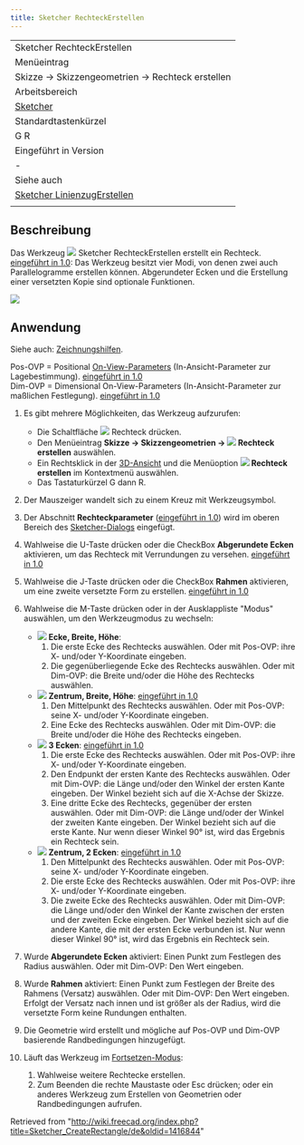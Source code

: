 ```yaml
---
title: Sketcher RechteckErstellen
---
```


|                                                                                         |
| --------------------------------------------------------------------------------------- |
| Sketcher RechteckErstellen                                                              |
| Menüeintrag                                                                             |
| Skizze → Skizzengeometrien → Rechteck erstellen                                         |
| Arbeitsbereich                                                                          |
| [Sketcher](/Sketcher_Workbench/de "Sketcher Workbench/de")                              |
| Standardtastenkürzel                                                                    |
| G R                                                                                     |
| Eingeführt in Version                                                                   |
| -                                                                                       |
| Siehe auch                                                                              |
| [Sketcher LinienzugErstellen](/Sketcher_CreatePolyline/de "Sketcher CreatePolyline/de") |
|                                                                                         |

## Beschreibung

Das Werkzeug ![](/images/Sketcher_CreateRectangle.svg) Sketcher RechteckErstellen erstellt ein Rechteck. [eingeführt in 1.0](/Release_notes_1.0/de "Release notes 1.0/de"): Das Werkzeug besitzt vier Modi, von denen zwei auch Parallelogramme erstellen können. Abgerundeter Ecken und die Erstellung einer versetzten Kopie sind optionale Funktionen.

![](/images/SketcherCreateRectangleExample.png)

## Anwendung

Siehe auch: [Zeichnungshilfen](/Sketcher_Workbench/de#Zeichnungshilfen "Sketcher Workbench/de").

Pos-OVP = Positional [On-View-Parameters](/Sketcher_Preferences/de#Allgemein "Sketcher Preferences/de") (In-Ansicht-Parameter zur Lagebestimmung). [eingeführt in 1.0](/Release_notes_1.0/de "Release notes 1.0/de")  
Dim-OVP = Dimensional On-View-Parameters (In-Ansicht-Parameter zur maßlichen Festlegung). [eingeführt in 1.0](/Release_notes_1.0/de "Release notes 1.0/de")

1. Es gibt mehrere Möglichkeiten, das Werkzeug aufzurufen:
   - Die Schaltfläche ![](/images/Sketcher_CreateRectangle.svg) Rechteck drücken.
   - Den Menüeintrag **Skizze → Skizzengeometrien → ![](/images/Sketcher_CreateRectangle.svg) Rechteck erstellen** auswählen.
   - Ein Rechtsklick in der [3D-Ansicht](/3D_view/de "3D view/de") und die Menüoption **![](/images/Sketcher_CreateRectangle.svg) Rechteck erstellen** im Kontextmenü auswählen.
   - Das Tastaturkürzel G dann R.
2. Der Mauszeiger wandelt sich zu einem Kreuz mit Werkzeugsymbol.
3. Der Abschnitt **Rechteckparameter** ([eingeführt in 1.0](/Release_notes_1.0/de "Release notes 1.0/de")) wird im oberen Bereich des [Sketcher-Dialogs](/Sketcher_Dialog/de "Sketcher Dialog/de") eingefügt.

4. Wahlweise die U-Taste drücken oder die CheckBox **Abgerundete Ecken** aktivieren, um das Rechteck mit Verrundungen zu versehen. [eingeführt in 1.0](/Release_notes_1.0/de "Release notes 1.0/de")
5. Wahlweise die J-Taste drücken oder die CheckBox **Rahmen** aktivieren, um eine zweite versetzte Form zu erstellen. [eingeführt in 1.0](/Release_notes_1.0/de "Release notes 1.0/de")
6. Wahlweise die M-Taste drücken oder in der Ausklappliste "Modus" auswählen, um den Werkzeugmodus zu wechseln:
   - ![](/images/Sketcher_CreateRectangle.svg) **Ecke, Breite, Höhe**:
     1. Die erste Ecke des Rechtecks auswählen. Oder mit Pos-OVP: ihre X- und/oder Y-Koordinate eingeben.
     2. Die gegenüberliegende Ecke des Rechtecks auswählen. Oder mit Dim-OVP: die Breite und/oder die Höhe des Rechtecks auswählen.
   - ![](/images/Sketcher_CreateRectangle_Center.svg) **Zentrum, Breite, Höhe**: [eingeführt in 1.0](/Release_notes_1.0/de "Release notes 1.0/de")
     1. Den Mittelpunkt des Rechtecks auswählen. Oder mit Pos-OVP: seine X- und/oder Y-Koordinate eingeben.
     2. Eine Ecke des Rechtecks auswählen. Oder mit Dim-OVP: die Breite und/oder die Höhe des Rechtecks eingeben.
   - ![](/images/Sketcher_CreateRectangle3Points.svg) **3 Ecken**: [eingeführt in 1.0](/Release_notes_1.0/de "Release notes 1.0/de")
     1. Die erste Ecke des Rechtecks auswählen. Oder mit Pos-OVP: ihre X- und/oder Y-Koordinate eingeben.
     2. Den Endpunkt der ersten Kante des Rechtecks auswählen. Oder mit Dim-OVP: die Länge und/oder den Winkel der ersten Kante eingeben. Der Winkel bezieht sich auf die X-Achse der Skizze.
     3. Eine dritte Ecke des Rechtecks, gegenüber der ersten auswählen. Oder mit Dim-OVP: die Länge und/oder der Winkel der zweiten Kante eingeben. Der Winkel bezieht sich auf die erste Kante. Nur wenn dieser Winkel 90° ist, wird das Ergebnis ein Rechteck sein.
   - ![](/images/Sketcher_CreateRectangle3Points_Center.svg) **Zentrum, 2 Ecken**: [eingeführt in 1.0](/Release_notes_1.0/de "Release notes 1.0/de")
     1. Den Mittelpunkt des Rechtecks auswählen. Oder mit Pos-OVP: seine X- und/oder Y-Koordinate eingeben.
     2. Die erste Ecke des Rechtecks auswählen. Oder mit Pos-OVP: ihre X- und/oder Y-Koordinate eingeben.
     3. Die zweite Ecke des Rechtecks auswählen. Oder mit Dim-OVP: die Länge und/oder den Winkel der Kante zwischen der ersten und der zweiten Ecke eingeben. Der Winkel bezieht sich auf die andere Kante, die mit der ersten Ecke verbunden ist. Nur wenn dieser Winkel 90° ist, wird das Ergebnis ein Rechteck sein.
7. Wurde **Abgerundete Ecken** aktiviert: Einen Punkt zum Festlegen des Radius auswählen. Oder mit Dim-OVP: Den Wert eingeben.
8. Wurde **Rahmen** aktiviert: Einen Punkt zum Festlegen der Breite des Rahmens (Versatz) auswählen. Oder mit Dim-OVP: Den Wert eingeben. Erfolgt der Versatz nach innen und ist größer als der Radius, wird die versetzte Form keine Rundungen enthalten.
9. Die Geometrie wird erstellt und mögliche auf Pos-OVP und Dim-OVP basierende Randbedingungen hinzugefügt.
10. Läuft das Werkzeug im [Fortsetzen-Modus](/Sketcher_Workbench/de#Fortsetzen-Modi "Sketcher Workbench/de"):
    1. Wahlweise weitere Rechtecke erstellen.
    2. Zum Beenden die rechte Maustaste oder Esc drücken; oder ein anderes Werkzeug zum Erstellen von Geometrien oder Randbedingungen aufrufen.

Retrieved from "<http://wiki.freecad.org/index.php?title=Sketcher_CreateRectangle/de&oldid=1416844>"
